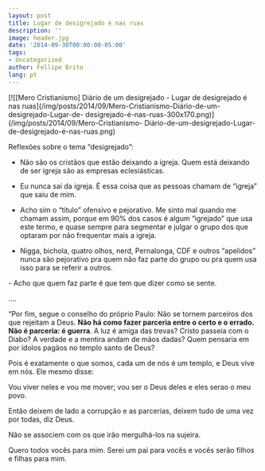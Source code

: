 ```yaml
---
layout: post
title: Lugar de desigrejado é nas ruas
description: ''
image: header.jpg
date: '2014-09-30T00:00:00-05:00'
tags:
- Uncategorized
author: Fellipe Brito
lang: pt
---
```


[![\[Mero Cristianismo\] Diário de um desigrejado - Lugar de desigrejado é nas
ruas](/img/posts/2014/09/Mero-Cristianismo-Diário-de-um-desigrejado-Lugar-de-
desigrejado-é-nas-ruas-300x170.png)](/img/posts/2014/09/Mero-Cristianismo-
Diário-de-um-desigrejado-Lugar-de-desigrejado-é-nas-ruas.png)

Reflexões sobre o tema “desigrejado”:

  * Não são os cristãos que estão deixando a igreja. Quem está deixando de ser igreja são as empresas eclesiásticas.

  * Eu nunca saí da igreja. É essa coisa que as pessoas chamam de “igreja” que saiu de mim.

  * Acho sim o “título” ofensivo e pejorativo. Me sinto mal quando me chamam assim, porque em 90% dos casos é algum “igrejado” que usa este termo, e quase sempre para segmentar e julgar o grupo dos que optaram por não frequentar mais a igreja.

  * Nigga, bichola, quatro olhos, nerd, Pernalonga, CDF e outros “apelidos” nunca são pejorativo pra quem não faz parte do grupo ou pra quem usa isso para se referir a outros.   
  
\- Acho que quem faz parte é que tem que dizer como se sente.

….

“Por fim, segue o conselho do próprio Paulo: Não se tornem parceiros dos que
rejeitam a Deus. **Não há como fazer parceria entre o certo e o errado. Não é
parceria: é guerra**. A luz é amiga das trevas? Cristo passeia com o Diabo? A
verdade e a mentira andam de mãos dadas? Quem pensaria em por ídolos pagãos no
templo santo de Deus?

Pois é exatamente o que somos, cada um de nós é um templo, e Deus vive em nós.
Ele mesmo disse:

Vou viver neles e vou me mover; vou ser o Deus deles e eles serao o meu povo.

Então deixem de lado a corrupção e as parcerias, deixem tudo de uma vez por
todas, diz Deus.

Não se associem com os que irão mergulhá-los na sujeira.

Quero todos vocês para mim. Serei um pai para vocês e vocês serão filhos e
filhas para mim.

